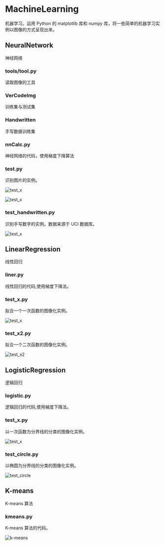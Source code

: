 # MachineLearning
机器学习。运用 Python 的 matplotlib 库和 numpy 库，将一些简单的机器学习实例以图像的方式呈现出来。


## NeuralNetwork
神经网络

### tools/tool.py
读取图像的工具

### VerCodeImg
训练集与测试集

### Handwritten
手写数据训练集

### nnCalc.py
神经网络的代码，使用梯度下降算法

### test.py
识别图片的实例。

![test_x](https://raw.githubusercontent.com/BanSheeGun/MachineLearning/master/pic/6.png)

![test_x](https://raw.githubusercontent.com/BanSheeGun/MachineLearning/master/pic/7.png)

### test_handwritten.py
识别手写数字的实例。数据来源于 UCI 数据库。

![test_x](https://raw.githubusercontent.com/BanSheeGun/MachineLearning/master/pic/8.png)

## LinearRegression
线性回归

### liner.py
线性回归的代码,使用梯度下降法。
### test_x.py
拟合一个一次函数的图像化实例。

![test_x](https://raw.githubusercontent.com/BanSheeGun/MachineLearning/master/pic/2.png)
### test_x2.py
拟合一个二次函数的图像化实例。

![test_x2](https://raw.githubusercontent.com/BanSheeGun/MachineLearning/master/pic/3.png)

## LogisticRegression
逻辑回归
### logistic.py
逻辑回归的代码,使用梯度下降法。
### test_x.py
以一次函数为分界线的分类的图像化实例。

![test_x](https://raw.githubusercontent.com/BanSheeGun/MachineLearning/master/pic/5.png)
### test_circle.py
以椭圆为分界线的分类的图像化实例。

![test_circle](https://raw.githubusercontent.com/BanSheeGun/MachineLearning/master/pic/4.png)

## K-means
K-means 算法

### kmeans.py
K-means 算法的代码。

![k-means](https://raw.githubusercontent.com/BanSheeGun/MachineLearning/master/pic/1.png)